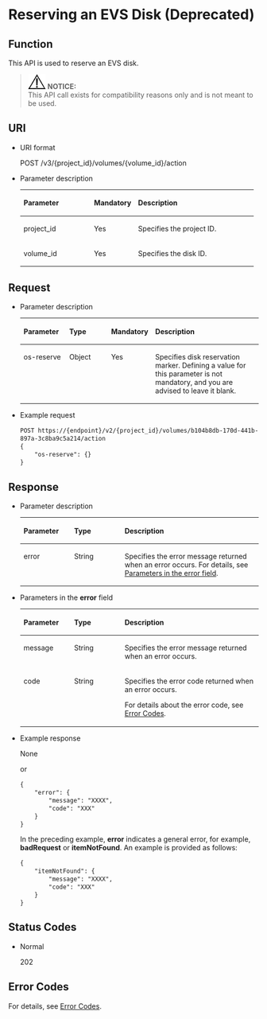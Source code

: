 # Reserving an EVS Disk \(Deprecated\)<a name="evs_04_3052"></a>

## Function<a name="section19390540"></a>

This API is used to reserve an EVS disk.

>![](public_sys-resources/icon-notice.gif) **NOTICE:**   
>This API call exists for compatibility reasons only and is not meant to be used.  

## URI<a name="section40297137"></a>

-   URI format

    POST /v3/\{project\_id\}/volumes/\{volume\_id\}/action

-   Parameter description

    <a name="table8745607"></a>
    <table><thead align="left"><tr id="row15985080"><th class="cellrowborder" valign="top" width="30.130000000000003%" id="mcps1.1.4.1.1"><p id="p19723089"><a name="p19723089"></a><a name="p19723089"></a>Parameter</p>
    </th>
    <th class="cellrowborder" valign="top" width="18.86%" id="mcps1.1.4.1.2"><p id="p54066375"><a name="p54066375"></a><a name="p54066375"></a>Mandatory</p>
    </th>
    <th class="cellrowborder" valign="top" width="51.01%" id="mcps1.1.4.1.3"><p id="p17300225"><a name="p17300225"></a><a name="p17300225"></a>Description</p>
    </th>
    </tr>
    </thead>
    <tbody><tr id="row59140967"><td class="cellrowborder" valign="top" width="30.130000000000003%" headers="mcps1.1.4.1.1 "><p id="p25689059"><a name="p25689059"></a><a name="p25689059"></a>project_id</p>
    </td>
    <td class="cellrowborder" valign="top" width="18.86%" headers="mcps1.1.4.1.2 "><p id="p439002"><a name="p439002"></a><a name="p439002"></a>Yes</p>
    </td>
    <td class="cellrowborder" valign="top" width="51.01%" headers="mcps1.1.4.1.3 "><p id="p35559222"><a name="p35559222"></a><a name="p35559222"></a>Specifies the project ID.</p>
    </td>
    </tr>
    <tr id="row51597550"><td class="cellrowborder" valign="top" width="30.130000000000003%" headers="mcps1.1.4.1.1 "><p id="p18651996"><a name="p18651996"></a><a name="p18651996"></a>volume_id</p>
    </td>
    <td class="cellrowborder" valign="top" width="18.86%" headers="mcps1.1.4.1.2 "><p id="p34416674"><a name="p34416674"></a><a name="p34416674"></a>Yes</p>
    </td>
    <td class="cellrowborder" valign="top" width="51.01%" headers="mcps1.1.4.1.3 "><p id="p36287209"><a name="p36287209"></a><a name="p36287209"></a>Specifies the disk ID.</p>
    </td>
    </tr>
    </tbody>
    </table>


## Request<a name="section27129916"></a>

-   Parameter description

    <a name="evs_04_2089_table42671863"></a>
    <table><thead align="left"><tr id="evs_04_2089_row12592542"><th class="cellrowborder" valign="top" width="19.17%" id="mcps1.1.5.1.1"><p id="evs_04_2089_p13362997"><a name="evs_04_2089_p13362997"></a><a name="evs_04_2089_p13362997"></a>Parameter</p>
    </th>
    <th class="cellrowborder" valign="top" width="17.669999999999998%" id="mcps1.1.5.1.2"><p id="evs_04_2089_p8661001"><a name="evs_04_2089_p8661001"></a><a name="evs_04_2089_p8661001"></a>Type</p>
    </th>
    <th class="cellrowborder" valign="top" width="17.86%" id="mcps1.1.5.1.3"><p id="evs_04_2089_p30452481"><a name="evs_04_2089_p30452481"></a><a name="evs_04_2089_p30452481"></a>Mandatory</p>
    </th>
    <th class="cellrowborder" valign="top" width="45.300000000000004%" id="mcps1.1.5.1.4"><p id="evs_04_2089_p50731910"><a name="evs_04_2089_p50731910"></a><a name="evs_04_2089_p50731910"></a>Description</p>
    </th>
    </tr>
    </thead>
    <tbody><tr id="evs_04_2089_row5187493615377"><td class="cellrowborder" valign="top" width="19.17%" headers="mcps1.1.5.1.1 "><p id="evs_04_2089_p3418766811722"><a name="evs_04_2089_p3418766811722"></a><a name="evs_04_2089_p3418766811722"></a>os-reserve</p>
    </td>
    <td class="cellrowborder" valign="top" width="17.669999999999998%" headers="mcps1.1.5.1.2 "><p id="evs_04_2089_p4240658415377"><a name="evs_04_2089_p4240658415377"></a><a name="evs_04_2089_p4240658415377"></a>Object</p>
    </td>
    <td class="cellrowborder" valign="top" width="17.86%" headers="mcps1.1.5.1.3 "><p id="evs_04_2089_p1238131615377"><a name="evs_04_2089_p1238131615377"></a><a name="evs_04_2089_p1238131615377"></a>Yes</p>
    </td>
    <td class="cellrowborder" valign="top" width="45.300000000000004%" headers="mcps1.1.5.1.4 "><p id="evs_04_2089_p6336250715377"><a name="evs_04_2089_p6336250715377"></a><a name="evs_04_2089_p6336250715377"></a>Specifies disk reservation marker. Defining a value for this parameter is not mandatory, and you are advised to leave it blank.</p>
    </td>
    </tr>
    </tbody>
    </table>

-   Example request

    ```
    POST https://{endpoint}/v2/{project_id}/volumes/b104b8db-170d-441b-897a-3c8ba9c5a214/action
    {
        "os-reserve": {}
    }
    ```


## Response<a name="section42842654"></a>

-   Parameter description

    <a name="evs_04_2089_table5532594121252"></a>
    <table><thead align="left"><tr id="evs_04_2089_row60048709121252"><th class="cellrowborder" valign="top" width="21.17788221177882%" id="mcps1.1.4.1.1"><p id="evs_04_2089_p32107236121252"><a name="evs_04_2089_p32107236121252"></a><a name="evs_04_2089_p32107236121252"></a>Parameter</p>
    </th>
    <th class="cellrowborder" valign="top" width="21.17788221177882%" id="mcps1.1.4.1.2"><p id="evs_04_2089_p50549312121252"><a name="evs_04_2089_p50549312121252"></a><a name="evs_04_2089_p50549312121252"></a>Type</p>
    </th>
    <th class="cellrowborder" valign="top" width="57.64423557644236%" id="mcps1.1.4.1.3"><p id="evs_04_2089_p2030156121252"><a name="evs_04_2089_p2030156121252"></a><a name="evs_04_2089_p2030156121252"></a>Description</p>
    </th>
    </tr>
    </thead>
    <tbody><tr id="evs_04_2089_row30224973121252"><td class="cellrowborder" valign="top" width="21.17788221177882%" headers="mcps1.1.4.1.1 "><p id="evs_04_2089_p129522216412"><a name="evs_04_2089_p129522216412"></a><a name="evs_04_2089_p129522216412"></a>error</p>
    </td>
    <td class="cellrowborder" valign="top" width="21.17788221177882%" headers="mcps1.1.4.1.2 "><p id="evs_04_2089_p1595262111415"><a name="evs_04_2089_p1595262111415"></a><a name="evs_04_2089_p1595262111415"></a>String</p>
    </td>
    <td class="cellrowborder" valign="top" width="57.64423557644236%" headers="mcps1.1.4.1.3 "><p id="evs_04_2089_p109527215417"><a name="evs_04_2089_p109527215417"></a><a name="evs_04_2089_p109527215417"></a>Specifies the error message returned when an error occurs. For details, see <a href="#evs_04_2089_li0419202382514">Parameters in the error field</a>.</p>
    </td>
    </tr>
    </tbody>
    </table>

-   <a name="evs_04_2089_li0419202382514"></a>Parameters in the  **error**  field

    <a name="evs_04_2089_evs_04_2013_table15441099103019"></a>
    <table><thead align="left"><tr id="evs_04_2089_evs_04_2013_row54094047103019"><th class="cellrowborder" valign="top" width="21.17788221177882%" id="mcps1.1.4.1.1"><p id="evs_04_2089_evs_04_2013_p19541716103019"><a name="evs_04_2089_evs_04_2013_p19541716103019"></a><a name="evs_04_2089_evs_04_2013_p19541716103019"></a>Parameter</p>
    </th>
    <th class="cellrowborder" valign="top" width="21.17788221177882%" id="mcps1.1.4.1.2"><p id="evs_04_2089_evs_04_2013_p39375186103019"><a name="evs_04_2089_evs_04_2013_p39375186103019"></a><a name="evs_04_2089_evs_04_2013_p39375186103019"></a>Type</p>
    </th>
    <th class="cellrowborder" valign="top" width="57.64423557644236%" id="mcps1.1.4.1.3"><p id="evs_04_2089_evs_04_2013_p38578950103019"><a name="evs_04_2089_evs_04_2013_p38578950103019"></a><a name="evs_04_2089_evs_04_2013_p38578950103019"></a>Description</p>
    </th>
    </tr>
    </thead>
    <tbody><tr id="evs_04_2089_evs_04_2013_row59401790103019"><td class="cellrowborder" valign="top" width="21.17788221177882%" headers="mcps1.1.4.1.1 "><p id="evs_04_2089_evs_04_2013_p46815658103019"><a name="evs_04_2089_evs_04_2013_p46815658103019"></a><a name="evs_04_2089_evs_04_2013_p46815658103019"></a>message</p>
    </td>
    <td class="cellrowborder" valign="top" width="21.17788221177882%" headers="mcps1.1.4.1.2 "><p id="evs_04_2089_evs_04_2013_p33971979103019"><a name="evs_04_2089_evs_04_2013_p33971979103019"></a><a name="evs_04_2089_evs_04_2013_p33971979103019"></a>String</p>
    </td>
    <td class="cellrowborder" valign="top" width="57.64423557644236%" headers="mcps1.1.4.1.3 "><p id="evs_04_2089_evs_04_2013_p21623243103019"><a name="evs_04_2089_evs_04_2013_p21623243103019"></a><a name="evs_04_2089_evs_04_2013_p21623243103019"></a>Specifies the error message returned when an error occurs.</p>
    </td>
    </tr>
    <tr id="evs_04_2089_evs_04_2013_row60391466103019"><td class="cellrowborder" valign="top" width="21.17788221177882%" headers="mcps1.1.4.1.1 "><p id="evs_04_2089_evs_04_2013_p59870541103019"><a name="evs_04_2089_evs_04_2013_p59870541103019"></a><a name="evs_04_2089_evs_04_2013_p59870541103019"></a>code</p>
    </td>
    <td class="cellrowborder" valign="top" width="21.17788221177882%" headers="mcps1.1.4.1.2 "><p id="evs_04_2089_evs_04_2013_p17675690103019"><a name="evs_04_2089_evs_04_2013_p17675690103019"></a><a name="evs_04_2089_evs_04_2013_p17675690103019"></a>String</p>
    </td>
    <td class="cellrowborder" valign="top" width="57.64423557644236%" headers="mcps1.1.4.1.3 "><p id="evs_04_2089_evs_04_2013_p6087468103019"><a name="evs_04_2089_evs_04_2013_p6087468103019"></a><a name="evs_04_2089_evs_04_2013_p6087468103019"></a>Specifies the error code returned when an error occurs.</p>
    <p id="evs_04_2089_evs_04_2013_p54787218103019"><a name="evs_04_2089_evs_04_2013_p54787218103019"></a><a name="evs_04_2089_evs_04_2013_p54787218103019"></a>For details about the error code, see <a href="error-codes.md">Error Codes</a>.</p>
    </td>
    </tr>
    </tbody>
    </table>


-   Example response

    None

    or

    ```
    {
        "error": {
            "message": "XXXX", 
            "code": "XXX"
        }
    }
    ```

    In the preceding example,  **error**  indicates a general error, for example,  **badRequest**  or  **itemNotFound**. An example is provided as follows:

    ```
    {
        "itemNotFound": {
            "message": "XXXX", 
            "code": "XXX"
        }
    }
    ```


## Status Codes<a name="section50039568"></a>

-   Normal

    202


## Error Codes<a name="section431317151242"></a>

For details, see  [Error Codes](error-codes.md).

